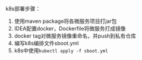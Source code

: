k8s部署步骤：

1. 使用maven package将各微服务项目打jar包
2. IDEA配置docker，Dockerfile将微服务打成镜像
3. docker tag对微服务镜像重命名，并push到私有仓库
4. 编写k8s编排文件sboot.yml
5. k8s中使用`kubectl apply -f sboot.yml`


